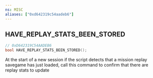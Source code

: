 ```yaml
---
ns: MISC
aliases: ["0xd642319c54aadeb6"]
---
```

## HAVE_REPLAY_STATS_BEEN_STORED

```c
// 0xD642319C54AADEB6
bool HAVE_REPLAY_STATS_BEEN_STORED();
```

At the start of a new session if the script detects that a mission replay savegame has just loaded, call this command to confirm that there are replay stats to update

